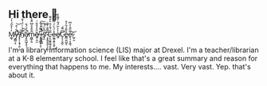 ## Hi there 👋

M̸͚̖̓̓͒̅́̔́y̶̪͇͎̠͆͋͗̂̕̚͝ ̸̡͓͕͙̘̹͍̣̲͝͠͠n̸̠̅̈́͗̍̈́́̐á̷̡̭̼̺̘̟̹̈́̈́̐̚̕m̴̪͇̹͍̅͋̄̊̌͆̂̐̓ẽ̸͍̜͈̫̋̓̉̄͋͑ ̶̨̥̭͇͕͎̖̅̿̓͐̂͠ḭ̶̭̞̼̺͛̒̑́̚͠s̸̛̘͈̆͆̌̈́͝ ̷̧͓̭̙̭̙̠̙͍̩̆͌͋̍͋͘C̶̩͈̮͚͖̤̝̠̥̋́̐̍̂̈̀̊͌e̴̫͚͙͍͙͈̹̺̊̈́̀̈́̿̀̍̊͝ḙ̸̍̀̔͂̈́̐̓͌̾C̴̨̨̛̦̬̲͆͌́ͅê̵͇̤͍̺̯̎͂̉̃̓͒ͅe̴̢͔͕̝̲̖͌̋̂͑̾͆̕.̷̺̹̱͝






I'm a library information science (LIS) major at Drexel. I'm a teacher/librarian at a K-8 elementary school. I feel like that's a great summary and reason for everything that happens to me. My interests.... vast. Very vast. Yep. that's about it.
<!--
**ceecee-dragon/ceecee-dragon** is a ✨ _special_ ✨ repository because its `README.md` (this file) appears on your GitHub profile.
